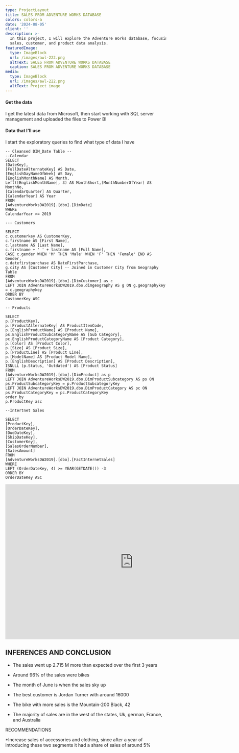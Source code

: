 ```yaml
---
type: ProjectLayout
title: SALES FROM ADVENTURE WORKS DATABASE
colors: colors-a
date: '2024-08-05'
client: ''
description: >-
  In this project, I will explore the Adventure Works database, focusing on
  sales, customer, and product data analysis.
featuredImage:
  type: ImageBlock
  url: /images/awl-222.png
  altText: SALES FROM ADVENTURE WORKS DATABASE
  caption: SALES FROM ADVENTURE WORKS DATABASE
media:
  type: ImageBlock
  url: /images/awl-222.png
  altText: Project image
---
```

#### Get the data

I get the latest data from Microsoft, then start working with SQL server management and uploaded the files to Power BI

#### Data that I'll use

I start the exploratory queries to find what type of data I have

```
-- Cleansed DIM_Date Table --
--Calendar
SELECT
[DateKey],
[FullDateAlternateKey] AS Date,
[EnglishDayNameOfWeek] AS Day,
[EnglishMonthName] AS Month,
Left([EnglishMonthName], 3) AS MonthShort,[MonthNumberOfYear] AS MonthNo,
[CalendarQuarter] AS Quarter,
[CalendarYear] AS Year
FROM
[AdventureWorksDW2019].[dbo].[DimDate]
WHERE
CalendarYear >= 2019

```

```
--- Customers
```

```
SELECT
c.customerkey AS CustomerKey,
c.firstname AS [First Name],
c.lastname AS [Last Name],
c.firstname + ' ' + lastname AS [Full Name],
CASE c.gender WHEN 'M' THEN 'Male' WHEN 'F' THEN 'Female' END AS Gender,
c.datefirstpurchase AS DateFirstPurchase,
g.city AS [Customer City] -- Joined in Customer City from Geography Table
FROM
[AdventureWorksDW2019].[dbo].[DimCustomer] as c
LEFT JOIN AdventureWorksDW2019.dbo.dimgeography AS g ON g.geographykey = c.geographykey
ORDER BY
CustomerKey ASC

```

```
-- Products
```

```
SELECT
p.[ProductKey],
p.[ProductAlternateKey] AS ProductItemCode,
p.[EnglishProductName] AS [Product Name],
ps.EnglishProductSubcategoryName AS [Sub Category],
pc.EnglishProductCategoryName AS [Product Category],
p.[Color] AS [Product Color],
p.[Size] AS [Product Size],
p.[ProductLine] AS [Product Line],
p.[ModelName] AS [Product Model Name],
p.[EnglishDescription] AS [Product Description],
ISNULL (p.Status, 'Outdated') AS [Product Status]
FROM
[AdventureWorksDW2019].[dbo].[DimProduct] as p
LEFT JOIN AdventureWorksDW2019.dbo.DimProductSubcategory AS ps ON ps.ProductSubcategoryKey = p.ProductSubcategoryKey
LEFT JOIN AdventureWorksDW2019.dbo.DimProductCategory AS pc ON ps.ProductCategoryKey = pc.ProductCategoryKey
order by
p.ProductKey asc

```

```
--Intertnet Sales
```

```
SELECT
[ProductKey],
[OrderDateKey],
[DueDateKey],
[ShipDateKey],
[CustomerKey],
[SalesOrderNumber],
[SalesAmount]
FROM
[AdventureWorksDW2019].[dbo].[FactInternetSales]
WHERE
LEFT (OrderDateKey, 4) >= YEAR(GETDATE()) -3
ORDER BY
OrderDateKey ASC
```

<iframe title="AdventureWorks" width="800" height="486" src="https://app.powerbi.com/view?r=eyJrIjoiNTYzOTYxYTItNjk2Yy00MmIxLTgxNWYtZThjMGY1NzY1NDVmIiwidCI6IjVjOTM3ZWU4LTc4M2QtNGEzYS05NzQ3LTljOWNiMzM2NWRiOCIsImMiOjR9" frameborder="0" allowFullScreen="true"></iframe>

## INFERENCES AND CONCLUSION

*   The sales went up 2.715 M more than expected over the first 3 years

*   Around 96% of the sales were bikes

*   The month of June is when the sales sky up

*   The best customer is Jordan Turner with around 16000

*   The bike with more sales is the Mountain-200 Black, 42

*   The majority of sales are in the west of the states, Uk, german, France, and Australia

RECOMMENDATIONS

\*Increase sales of accessories and clothing, since after a year of introducing these two segments it had a share of sales of around 5%
